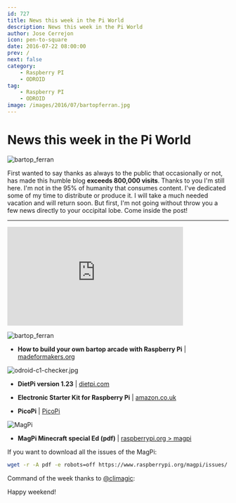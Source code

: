 ```yaml
---
id: 727
title: News this week in the Pi World
description: News this week in the Pi World
author: Jose Cerrejon
icon: pen-to-square
date: 2016-07-22 08:00:00
prev: /
next: false
category:
    - Raspberry PI
    - ODROID
tag:
    - Raspberry PI
    - ODROID
image: /images/2016/07/bartopferran.jpg
---
```


# News this week in the Pi World

![bartop_ferran](/images/2016/07/bartopferran.jpg)

First wanted to say thanks as always to the public that occasionally or not, has made this humble blog **exceeds 800,000 visits**. Thanks to you I'm still here. I'm not in the 95% of humanity that consumes content. I've dedicated some of my time to distribute or produce it. I will take a much needed vacation and will return soon. But first, I'm not going without throw you a few news directly to your occipital lobe. Come inside the post!

---

<iframe width="400" height="225" src="https://www.youtube.com/embed/NCth5oqSYBk?rel=0&amp;showinfo=0" frameborder="0" allowfullscreen></iframe>

![bartop_ferran](/images/2016/07/bartopferran.jpg)

-   **How to build your own bartop arcade with Raspberry Pi** | [madeformakers.org](https://madeformakers.org/2016/07/18/build-bartop-arcade-raspberry-pi/)

![odroid-c1-checker.jpg](/images/2016/07/odroid-c1-checker.jpg)

-   **DietPi version 1.23** | [dietpi.com](https://dietpi.com/phpbb/viewtopic.php?f=10&t=542#p2351)

-   **Electronic Starter Kit for Raspberry Pi** | [amazon.co.uk](https://www.amazon.co.uk/Electronic-Starter-Kit-Raspberry-Pi/dp/B00IT6AYJO/)

-   **PicoPi** | [PicoPi](https://guillermoamaral.com/read/picopi/)

![MagPi](/images/2016/07/magpi_minecraft.png)

-   **MagPi Minecraft special Ed (pdf)** | [raspberrypi.org > magpi](https://www.raspberrypi.org/magpi/issues/essentials-minecraft-v1/)

If you want to download all the issues of the MagPi:

```bash
wget -r -A pdf -e robots=off https://www.raspberrypi.org/magpi/issues/
```

Command of the week thanks to [@climagic](https://twitter.com/climagic/):

Happy weekend!
